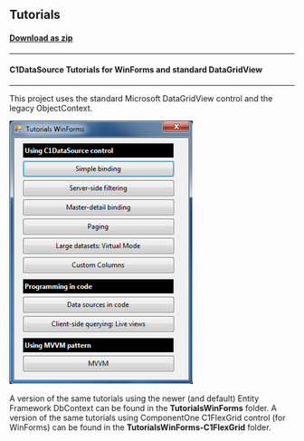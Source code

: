 ## Tutorials
#### [Download as zip](https://minhaskamal.github.io/DownGit/#/home?url=https://github.com/GrapeCity/ComponentOne-WinForms-Samples/tree/master/NetFramework\DataSource\CS\TutorialsWinForms-ObjectContext)
____
#### C1DataSource Tutorials for WinForms and standard DataGridView
____
This project uses the standard Microsoft DataGridView control and the legacy ObjectContext.

![screenshot](screenshot.png)

A version of the same tutorials using the newer (and default) Entity Framework DbContext can be found in the **TutorialsWinForms** folder.
A version of the same tutorials using ComponentOne C1FlexGrid control (for WinForms) can be found in the **TutorialsWinForms-C1FlexGrid** folder.
